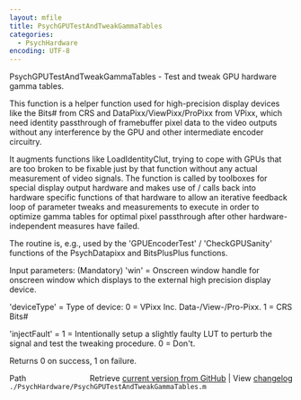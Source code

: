 ```yaml
---
layout: mfile
title: PsychGPUTestAndTweakGammaTables
categories:
  - PsychHardware
encoding: UTF-8
---
```



PsychGPUTestAndTweakGammaTables - Test and tweak GPU hardware gamma tables.

This function is a helper function used for high-precision display
devices like the Bits# from CRS and DataPixx/ViewPixx/ProPixx from VPixx,
which need identity passthrough of framebuffer pixel data to the video outputs
without any interference by the GPU and other intermediate encoder circuitry.

It augments functions like LoadIdentityClut, trying to cope with GPUs that
are too broken to be fixable just by that function without any actual
measurement of video signals.
The function is called by toolboxes for special display output hardware
and makes use of / calls back into hardware specific functions of that
hardware to allow an iterative feedback loop of parameter tweaks and
measurements to execute in order to optimize gamma tables for optimal
pixel passthrough after other hardware-independent measures have failed.

The routine is, e.g., used by the 'GPUEncoderTest' / 'CheckGPUSanity'
functions of the PsychDatapixx and BitsPlusPlus functions.

Input parameters: (Mandatory)
'win' = Onscreen window handle for onscreen window which displays to the
        external high precision display device.

'deviceType' = Type of device: 0 = VPixx Inc. Data-/View-/Pro-Pixx.
                               1 = CRS Bits#

'injectFault' = 1 = Intentionally setup a slightly faulty LUT to perturb
                the signal and test the tweaking procedure. 0 = Don't.

Returns 0 on success, 1 on failure.



<div class="code_header" style="text-align:right;">
  <span style="float:left;">Path&nbsp;&nbsp;</span> <span class="counter">Retrieve <a href=
  "https://raw.github.com/Psychtoolbox-3/Psychtoolbox-3/beta/./PsychHardware/PsychGPUTestAndTweakGammaTables.m">current version from GitHub</a> | View <a href=
  "https://github.com/Psychtoolbox-3/Psychtoolbox-3/commits/beta/./PsychHardware/PsychGPUTestAndTweakGammaTables.m">changelog</a></span>
</div>
<div class="code">
  <code>./PsychHardware/PsychGPUTestAndTweakGammaTables.m</code>
</div>
